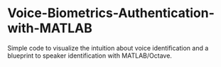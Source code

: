 # Voice-Biometrics-Authentication-with-MATLAB
Simple code to visualize the intuition about voice identification and a blueprint to speaker identification with MATLAB/Octave.
